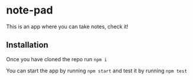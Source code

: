 # note-pad

This is an app where you can take notes, check it!

## Installation

Once you have cloned the repo run `npm i`

You can start the app by running `npm start` and test it by running `npm test`
